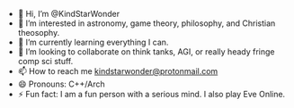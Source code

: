 - 👋 Hi, I’m @KindStarWonder
- 👀 I’m interested in astronomy, game theory, philosophy, and Christian theosophy.
- 🌱 I’m currently learning everything I can.
- 💞️ I’m looking to collaborate on think tanks, AGI, or really heady fringe comp sci stuff.
- 📫 How to reach me kindstarwonder@protonmail.com
- 😄 Pronouns: C++/Arch
- ⚡ Fun fact: I am a fun person with a serious mind.  I also play Eve Online.

<!---
KindStarWonder/KindStarWonder is a ✨ special ✨ repository because its `README.md` (this file) appears on your GitHub profile.
You can click the Preview link to take a look at your changes.
--->
